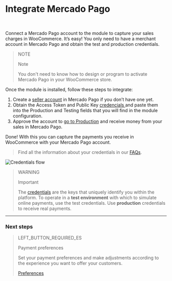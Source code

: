 # Integrate Mercado Pago
<br/>

Connect a Mercado Pago account to the module to capture your sales charges in WooCommerce. It’s easy! You only need to have a merchant account in Mercado Pago and obtain the test and production credentials.

> NOTE
>
> Note
>
> You don't need to know how to design or program to activate Mercado Pago in your WooCommerce store.

Once the module is installed, follow these steps to integrate:

1. Create a [seller account](https://www.mercadopago.com.ar/registration-company?confirmation_url=https%3A%2F%2Fwww.mercadopago.com.ar%2Fcomo-cobrar)  in Mercado Pago if you don’t have one yet.
2. Obtain the Access Token and Public Key <a href="[FAKER][CREDENTIALS][URL]" target="_blank"> credencials </a> and paste them into the Production and Testing fields that you will find in the module configuration.
3. Approve the account to [go to Production](https://www.mercadopago[FAKER][URL][DOMAIN]/developers/en/guides/online-payments/checkout-api/goto-production/) and receive money from your sales in Mercado Pago.

Done! With this you can capture the payments you receive in WooCommerce with your Mercado Pago account.

> Find all the information about your credentials in our [FAQs](https://www.mercadopago[FAKER][URL][DOMAIN]/developers/en/guides/resources/faqs/credentials/). 

![Credentials flow](/images/woocomerce/es_woo_credenciales.gif)

> WARNING
>
> Important
>
> The [credentials](https://www.mercadopago[FAKER][URL][DOMAIN]/developers/en//guides/resources/localization/credentials) are the keys that uniquely identify you within the platform. To operate in a **test environment** with which to simulate online payments, use the test credentials. Use **production** credentials to receive real payments.


---

### Next steps

> LEFT_BUTTON_REQUIRED_ES
>
> Payment preferences
>
> Set your payment preferences and make adjustments according to the experience you want to offer your customers.
>
>
> [Preferences](https://www.mercadopago[FAKER][URL][DOMAIN]/developers/en/guides/plugins/woocommerce/preferences/)